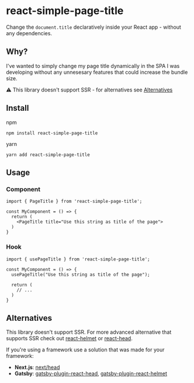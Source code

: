 # react-simple-page-title

Change the `document.title` declaratively inside your React app - without any dependencies.

## Why?

I've wanted to simply change my page title dynamically in the SPA I was developing without any unnesesary features that could increase the bundle size.

⚠ This library doesn't support SSR - for alternatives see [Alternatives](#alternatives)

## Install

npm
```
npm install react-simple-page-title
```

yarn

```
yarn add react-simple-page-title
```

## Usage

### Component

```tsx
import { PageTitle } from 'react-simple-page-title';

const MyComponent = () => {
  return (
    <PageTitle title="Use this string as title of the page">
  )
}
```

### Hook

```tsx
import { usePageTitle } from 'react-simple-page-title';

const MyComponent = () => {
  usePageTitle("Use this string as title of the page");

  return (
    // ...
  )
}
```

## Alternatives

This library doesn't support SSR. For more advanced alternative that supports SSR check out [react-helmet](https://www.npmjs.com/package/react-helmet) or [react-head](https://github.com/tizmagik/react-head/).

If you're using a framework use a solution that was made for your framework:
- **Next.js**: [next/head](https://nextjs.org/docs/api-reference/next/head)
- **Gatsby**: [gatsby-plugin-react-head](https://www.gatsbyjs.com/plugins/gatsby-plugin-react-head/), [gatsby-plugin-react-helmet](https://www.gatsbyjs.com/plugins/gatsby-plugin-react-helmet)